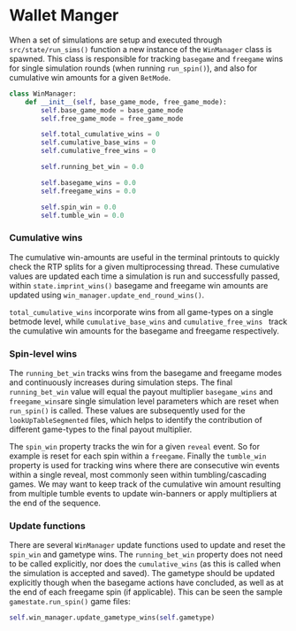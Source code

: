 # Wallet Manger

When a set of simulations are setup and executed through `src/state/run_sims()` function a new instance of the `WinManager` class is spawned. This class is responsible for tracking `basegame` and `freegame` wins for single simulation rounds (when running `run_spin()`), and also for cumulative win amounts for a given `BetMode`. 

```python
class WinManager:
    def __init__(self, base_game_mode, free_game_mode):
        self.base_game_mode = base_game_mode
        self.free_game_mode = free_game_mode

        self.total_cumulative_wins = 0
        self.cumulative_base_wins = 0
        self.cumulative_free_wins = 0

        self.running_bet_win = 0.0

        self.basegame_wins = 0.0
        self.freegame_wins = 0.0

        self.spin_win = 0.0
        self.tumble_win = 0.0
```


### Cumulative wins

The cumulative win-amounts are useful in the terminal printouts to quickly check the RTP splits for a given multiprocessing thread. These cumulative values are updated each time a simulation is run and successfully passed, within `state.imprint_wins()` basegame and freegame win amounts are updated using `win_manager.update_end_round_wins()`. 

`total_cumulative_wins` incorporate wins from all game-types on a single betmode level, while `cumulative_base_wins` and `cumulative_free_wins ` track the cumulative win amounts for the basegame and freegame respectively. 


### Spin-level wins
The `running_bet_win` tracks wins from the basegame and freegame modes and continuously increases during simulation steps. The final `running_bet_win` value will equal the payout multiplier `basegame_wins` and `freegame_wins`are single simulation level parameters which are reset when `run_spin()` is called. These values are subsequently used for the `lookUpTableSegmented` files, which helps to identify the contribution of different game-types to the final payout multiplier. 

The `spin_win` property tracks the win for a given `reveal` event. So for example is reset for each spin within a `freegame`. Finally the `tumble_win` property is used for tracking wins where there are consecutive win events within a single reveal, most commonly seen within tumbling/cascading games. We may want to keep track of the cumulative win amount resulting from multiple tumble events to update win-banners or apply multipliers at the end of the sequence. 


### Update functions

There are several `WinManager` update functions used to update and reset the `spin_win` and gametype wins. The `running_bet_win` property does not need to be called explicitly, nor does the `cumulative_wins` (as this is called when the simulation is accepted and saved). The gametype should be updated explicitly though when the basegame actions have concluded, as well as at the end of each freegame spin (if applicable). This can be seen the sample `gamestate.run_spin()` game files:
```python
self.win_manager.update_gametype_wins(self.gametype)
```
